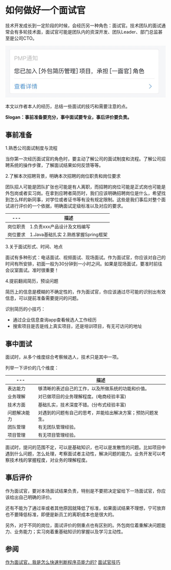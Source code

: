 
# 如何做好一个面试官

技术开发成长到一定阶段的时候，会经历另一种角色：面试官。技术团队的面试通常会有多轮技术面，面试官可能是团队内的资深开发、团队Leader、部门总监甚至是公司CTO。

![IMAGE](3550913D87C5C516548DB68560E3047E.jpg ':size=386x125')

本文以作者本人的经历，总结一些面试的技巧和需要注意的点。

**Slogan：事前准备要充分，事中面试要专业，事后评价要负责。**

## 事前准备

1.熟悉公司面试制度与流程

当你第一次经历面试官的角色时，要主动了解公司的面试制度和流程。了解公司招聘系统的操作步骤，了解面试结果如何反馈等等。

2.了解本次招聘背景，明确本次招聘的岗位职责和岗位要求 

团队招人可能是团队扩张也可能是有人离职，而招聘的岗位可能是正式岗也可能是外包岗或者实习岗。在拿到应聘者简历时，我们应该明确招聘岗位是什么，希望找到怎么样的新同事，对学位或者证书等有没有规定限制。这些是我们事后对整个面试进行评价的一个依据，明确面试定级标准以及对应的要求。

| --- | 描述 |
| --- | ---|
| 岗位职责 | 1.负责xxx产品设计及文档编写 |
| 岗位要求 | 1.Java基础扎实 2.熟练掌握Spring框架 |

3.关于面试形式、时间、地点

面试有多种形式：电话面试、视频面试、现场面试。作为面试官，你应该对自己的时间有所安排，初面一般为30分钟到一小时之间。如果是现场面试，要准时前往会议室面试。准时很重要！

4.提前翻阅简历，预设问题

简历上的信息是模糊的不确定性的，作为面试官，你应该通过尽可能的识别出有效信息，可以提前准备需要提问的问题。

识别简历的小技巧：

- 通过企业信息查询app查看候选人工作经历
- 搜索项目是否是线上真实项目，还是培训项目，有无可访问的地址

## 事中面试

面试时，从多个维度综合考察候选人，技术只是其中一项。

列举一下评价的几个维度：

| --- | 描述 |
| --- | ---|
| 表达能力 | 够清晰的表述自己的工作，以及所做系统的功能和价值。 |
| 业务理解 | 对已做项目的业务理解程度。(电商经验丰富) |
| 技术方面 | 基础扎实，技术深度不错。(分布式经验丰富) |
| 问题解决能力 | 对遇到的问题有自己的思考，并能给出解决方案；预防问题发生。 |
| 团队管理 | 有无团队管理经验。 |
| 项目管理 | 有无项目管理经验。 |

面试时，提问的范围不定，可以是基础知识，也可以是发散性的问题。比如项目中遇到什么问题，怎么处理，考察面试者主动性，解决问题的能力。业务开发可以考察技术栈的掌握程度，对业务的理解程度。

## 事后评价

作为面试官，要对本场面试结果负责，特别是不要把决定留给下一场面试官，你应该给出自己明确的评价。

还有不能为了通过率或者其他原因就降低了标准，如果面试结果不理想，宁可放弃也不要降低标准，即便是新员工的离职成本也是很大的。

另外，对于不同的岗位，面试评价的侧重点也有区别的。外包岗位着重解决问题能力、业务能力；实习岗着重基础知识的掌握以及学习主动性。

## 参阅

[作为面试官，我是怎么快速判断程序员能力的?](https://www.infoq.cn/article/how-to-judge-coding-ability)
[面试官技巧](https://wenku.baidu.com/view/cd9baaceda38376baf1faefb.html)